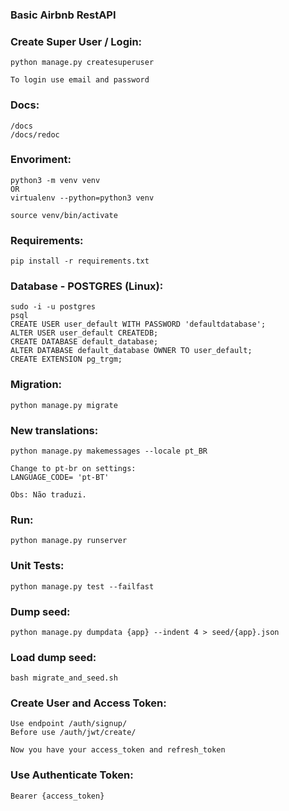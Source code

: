 ### Basic Airbnb RestAPI

### Create Super User / Login: 
```
python manage.py createsuperuser 

To login use email and password
```

### Docs: 
```
/docs
/docs/redoc
```

### Envoriment: 
```
python3 -m venv venv 
OR
virtualenv --python=python3 venv

source venv/bin/activate
```

### Requirements: 
```
pip install -r requirements.txt
```

### Database - POSTGRES (Linux): 
```
sudo -i -u postgres
psql
CREATE USER user_default WITH PASSWORD 'defaultdatabase';
ALTER USER user_default CREATEDB;
CREATE DATABASE default_database;
ALTER DATABASE default_database OWNER TO user_default;
CREATE EXTENSION pg_trgm;
```


### Migration: 
```
python manage.py migrate
```

### New translations:
```
python manage.py makemessages --locale pt_BR

Change to pt-br on settings:
LANGUAGE_CODE= 'pt-BT'

Obs: Não traduzi.
```

### Run: 
```
python manage.py runserver
```


### Unit Tests: 
```
python manage.py test --failfast
```


### Dump seed: 
```
python manage.py dumpdata {app} --indent 4 > seed/{app}.json
```

### Load dump seed: 
```
bash migrate_and_seed.sh
```

### Create User and Access Token: 
```
Use endpoint /auth/signup/ 
Before use /auth/jwt/create/ 

Now you have your access_token and refresh_token

```

### Use Authenticate Token: 
```
Bearer {access_token}
```



